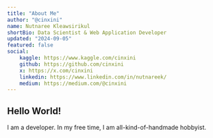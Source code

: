 ```yaml
---
title: "About Me"
author: "@cinxini"
name: Nutnaree Kleawsirikul
shortBio: Data Scientist & Web Application Developer
updated: "2024-09-05"
featured: false
social:
    kaggle: https://www.kaggle.com/cinxini
    github: https://github.com/cinxini
    x: https://x.com/cinxini
    linkedin: https://www.linkedin.com/in/nutnareek/
    medium: https://medium.com/@cinxini
---
```


## Hello World!
I am a developer. In my free time, I am all-kind-of-handmade hobbyist.